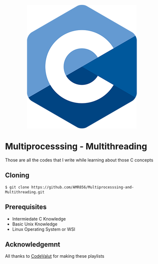 
<p align="center">
  <img src="./images/C_Logo.png" />
</p>

# Multiprocesssing - Multithreading

Those are all the codes that I write while learning about those C concepts

## Cloning

```
$ git clone https://github.com/AMR856/Multiprocesssing-and-Multithreading.git
```

## Prerequisites

- Intermiedate C Knowledge
- Basic Unix Knowledge
- Linux Operating System or WSl

## Acknowledgemnt

All thanks to [CodeValut](https://www.youtube.com/@CodeVault) for making these playlists
